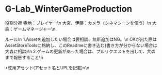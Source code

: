 # G-Lab_WinterGameProduction
役割分担
寺地：プレイヤー\n
大宮、伊藤：カメラ（シネマシーンを使う）\n
大森：ゲームマネージャー\n

ルール\n
1.Assetを追加したい場合は要相談、無断追加はNG。\n
  OKが出た際はAssetStoreToolsに格納し、このReadmeに書き込む(書き方が分からない場合は大森に相談)\n
2.ゲームの更新があった場合は、プルリクエストを出して、大森まで報告すること\n

<使用アセット(アセット名とUPLを記載)>\n
